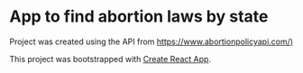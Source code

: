 # App to find abortion laws by state 

Project was created using the API from  	[https://www.abortionpolicyapi.com/)](https://www.abortionpolicyapi.com/)

This project was bootstrapped with [Create React App](https://github.com/facebook/create-react-app).


